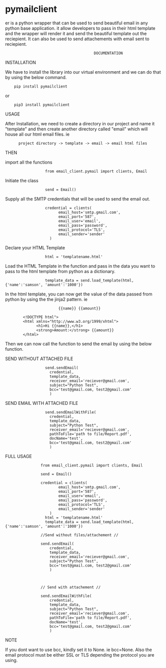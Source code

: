 # pymailclient

er is a python wrapper that can be used to send beautiful email in any python base application. it allow developers to pass in their html template and the wrapper will render it and send the beautiful template out the reciepient. It can also be used to send attachements with email sent to reciepient.

                                            DOCUMENTATION

INSTALLATION

We have to install the library into our virtual environment and we can do that by using the below command.

        pip install pymailclient

or

        pip3 install pymailclient


USAGE

After Installation, we need to create a directory in our project and name it "template" and then create another directory called "email" which will house all our html email files. ie

          project directory -> template -> email -> email html files


THEN

import all the functions

                      from email_client.pymail import clients, Email

Initiate the class

                      send = Email()

Supply all the SMTP credentials that will be used to send the email out.

                      credential = clients(
                            email_host='smtp.gmail.com',
                            email_port='587',
                            email_user='email',
                            email_pass='password',
                            email_protocol='TLS',
                            email_sender='sender'
                        )



Declare your HTML Template

                      html = 'templatename.html'

Load the HTML Template in the function and pass in the data you want to pass to the html template from python as a dictionary. 


                      template_data = send.load_template(html, {'name':'samson', 'amount':'1000'})

In the html template, you can now get the value of the data passed from python by using the the jinja2 pattern. ie 

                            {{name}} {{amount}}

            <!DOCTYPE html">
            <html xmlns="http://www.w3.org/1999/xhtml">
                  <h1>Hi {{name}},</h1>
                  <strong>Amount:</strong> {{amount}}
            </html>


Then we can now call the function to send the email by using the below function.

SEND WITHOUT ATTACHED FILE

                      send.sendEmail(
                        credential, 
                        template_data, 
                        receiver_email='reciever@gmail.com', 
                        subject="Python Test", 
                        bcc='test@gmail.com, test2@gmail.com'
                        )


SEND EMAIL WITH ATTACHED FILE

                      send.sendEmailWithFile(
                        credential, 
                        template_data, 
                        subject="Python Test", 
                        receiver_email='reciever@gmail.com',
                        pathToFile='path to file/Report.pdf', 
                        docName='test', 
                        bcc='test@gmail.com, test2@gmail.com'
                        )



FULL USAGE

                    from email_client.pymail import clients, Email

                    send = Email()

                    credential = clients(
                            email_host='smtp.gmail.com',
                            email_port='587',
                            email_user='email',
                            email_pass='password',
                            email_protocol='TLS',
                            email_sender='sender'
                        )
                      html = 'templatename.html'
                      template_data = send.load_template(html, {'name':'samson', 'amount':'1000'})

                    //Send without files/attachement //

                    send.sendEmail(
                        credential, 
                        template_data, 
                        receiver_email='reciever@gmail.com', 
                        subject="Python Test", 
                        bcc='test@gmail.com, test2@gmail.com'
                        )

                    

                    // Send with attachement //

                    send.sendEmailWithFile(
                        credential, 
                        template_data, 
                        subject="Python Test", 
                        receiver_email='reciever@gmail.com',
                        pathToFile='path to file/Report.pdf', 
                        docName='test', 
                        bcc='test@gmail.com, test2@gmail.com'
                        )

NOTE

If you dont want to use bcc, kindly set it to None. ie bcc=None. Also the email protocol must be either SSL or TLS depending the protocol you are using.
        